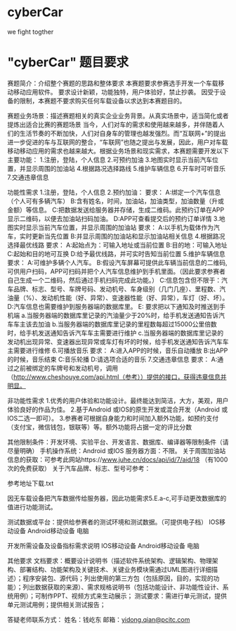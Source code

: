 # cyberCar
we fight togther


# "cyberCar" 题目要求


 赛题简介：介绍整个赛题的思路和整体要求
 	本赛题要求参赛选手开发一个车载移动移动应用软件。
要求设计新颖，功能独特，用户体验好，禁止抄袭。
因受于设备的限制，本赛题不要求购买任何车载设备以求达到本赛题目的。

赛题业务场景：描述赛题相关的真实企业业务背景。从真实场景中，适当简化或者提炼出适合比赛的赛题场景
	当今，人们对车的需求和使用越来越多，并伴随着人们的生活节奏的不断加快，人们对自身车的管理也越发强烈。而“互联网+”的提出进一步促进的车与互联网的整合，“车联网”也随之提出与发展，因此，用户对车载移动移动应用的需求也越来越大。根据业务场景和现实需求，本赛题需要开发以下主要功能：
1.注册，登陆，个人信息
2.可预约加油
3.地图实时显示当前汽车位置，并显示周围的加油站
4.根据路况选择路线
5.维护车辆信息
6.开车时可听音乐
  7.交通违章信息

 功能性需求
 	 1.注册，登陆，个人信息
2.预约加油：
要求：
  A:绑定一个汽车信息 （个人可有多辆汽车）
  B:含有姓名，时间，加油站，加油类型，加油数量（升或金额）等信息。
  C:把数据发送给服务器并存储，生成二维码。此预约订单在APP显示二维码，以便去加油站扫码加油。
  D:APP可查看提交后的预约订单详情
3.地图实时显示当前汽车位置，并显示周围的加油站
要求：
  A:以手机为载体作为汽车，实时更新当先位置
  B:并显示周围的加油站和显示加油站相关信息
4.根据路况选择最优线路
要求：
  A:起始点为：可输入地址或当前位置
  B:目的地：可输入地址
  C:起始和目的地可互换
  D:给予最优线路，并可实时告知当前位置
5.维护车辆信息
要求：
  A:可维护多辆个人汽车。
  B:假设汽车屏幕可提供此车辆当前信息的二维码,可供用户扫码，APP可扫码并把个人汽车信息维护到手机里面。（因此要求参赛者自己生成一个二维码，然后通过手机扫码完成此功能。）
  C:信息包含但不限于：汽车品牌、标志、型号、车牌号码、发动机号、车身级别（几门几座）、里程数、汽油量（%）、发动机性能（好、异常）、变速器性能（好、异常），车灯（好、坏）。
  D:汽车信息也需要维护到服务器端的数据库里。
  E: 要求把以下通知及时推送到手机端
  a.当服务器端的数据库里记录的汽油量少于20%时，给手机发送通知告诉汽车车主该去加油
  b.当服务器端的数据库里记录的里程数每超过15000公里倍数时，给手机发送通知告诉汽车车主需要进行维护
  c.当服务器端的数据库里记录的发动机出现异常、变速器出现异常或车灯有坏的时候，给手机发送通知告诉汽车车主需要进行维修
6.可播放音乐
要求：
  A:进入APP的时候，音乐自动播放
  B:出APP的时候，音乐结束
  C:音乐轮播
  D:请选项合适的音乐
7.交通违章信息
要求：
  A:通过之前被绑定的车牌号和发动机号，调用（http://www.cheshouye.com/api.html（参考））提供的接口，获得违章信息并明显。

  非功能性需求
  	1.优秀的用户体验和功能设计。最终能达到简洁，大方，美观，用户体验良好的作品为佳。 
2.基于Android 或IOS的原生开发或混合开发（Android 或 IOS二选一即可）。
3.参赛者可根据自身能力和时间加入额外功能，如预约支付（支付宝，微信钱包，银联等）等。额外功能将占据一定的评比分数

其他限制条件：开发环境、实验平台、开发语言、数据库、编译器等限制条件（请尽量明确）
	手机操作系统：Android 或IOS
服务器方面：不限。 
关于周围加油站信息的获取：可参考此网站https://www.juhe.cn/docs/api/id/7/aid/18 （有1000次的免费获取） 
关于汽车品牌、标志、型号可参考：
 
参考地址下载.txt
 
因无车载设备把汽车数据传给服务器，因此功能需求5.E.a-c,可手动更改数据库的值进行功能测试。 

测试数据或平台：提供给参赛者的测试环境和测试数据。（可提供电子档）
	 IOS移动设备 
 Android移动设备 
 电脑

 开发所需设备及设备指标需求说明
 	IOS移动设备 
Android移动设备 
电脑

其他要求
	 文档要求：概要设计说明书（描述软件系统架构、逻辑架构、物理架构、部署结构、功能架构及关键技术、关键业务模块需通过UML图进行详细描述）；程序安装包、源代码；列出使用的第三方包（包括原因，目的，实现的功能）；列出数据获取的来源）、需求规格说明书（包括功能设计、非功能性设计、系统用例）；可制作PPT、视频方式来生动展示； 
测试要求：需进行单元测试，提供单元测试用例；提供相关测试报告；

答疑老师联系方式：
姓名：钱屹东
邮箱：yidong.qian@pcitc.com